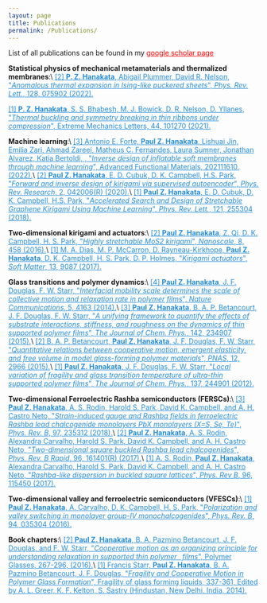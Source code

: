 ```yaml
---
layout: page
title: Publications
permalink: /Publications/
---
```


List of all publications can be found in my <a href="https://scholar.google.com/citations?user=52QtSLYAAAAJ&hl=en" style="color:red"> google scholar page  </a> 

**Statistical physics of mechanical metamaterials and thermalized membranes**:\\
<a href="https://journals.aps.org/prl/abstract/10.1103/PhysRevLett.128.075902" style="color:#268cd7">[2] **P. Z. Hanakata**, Abigail Plummer, David R. Nelson, "*Anomalous thermal expansion in Ising-like puckered sheets*", *Phys. Rev. Lett.*, 128, 075902  (2022).</a>

<a href="https://www.sciencedirect.com/science/article/abs/pii/S2352431621000602" style="color:#268cd7">[1] **P. Z. Hanakata**, S. S.  Bhabesh, M. J. Bowick, D. R. Nelson, D. Yllanes, "*Thermal buckling and symmetry breaking in thin ribbons under compression*", Extreme Mechanics Letters, 44, 101270 (2021).</a>

**Machine learning**:\\
<a href="https://onlinelibrary.wiley.com/doi/abs/10.1002/adfm.202111610" style="color:#268cd7">[3] Antonio E. Forte, **Paul Z. Hanakata**, Lishuai Jin, Emilia Zari, Ahmad Zareei, Matheus C. Fernandes, Laura Sumner, Jonathan Alvarez, Katia Bertoldi, , "*Inverse design of inflatable soft membranes through machine learning*", Advanced Functional Materials, 202111610, (2022).</a>\\
<a href="https://journals.aps.org/prresearch/abstract/10.1103/PhysRevResearch.2.042006" style="color:#268cd7">[2] **Paul Z. Hanakata**, E. D. Cubuk, D. K. Campbell, H.S. Park, "*Forward and inverse design of kirigami via supervised autoencoder*", *Phys. Rev. Research*, 2, 042006(R) (2020).</a>\\
<a href="https://journals.aps.org/prl/abstract/10.1103/PhysRevLett.121.255304" style="color:#268cd7">[1] **Paul Z. Hanakata**, E. D. Cubuk, D. K. Campbell, H.S. Park, "*Accelerated Search and Design of Stretchable Graphene Kirigami Using Machine Learning*", *Phys. Rev. Lett.*, 121, 255304  (2018).</a>

**Two-dimensional kirigami and actuators**:\\
<a href="http://pubs.rsc.org/-/content/articlehtml/2016/nr/c5nr06431g" style="color:#268cd7
">[2] **Paul Z. Hanakata**, Z. Qi, D. K. Campbell, H. S. Park, "*Highly stretchable MoS2 kirigami*", *Nanoscale*, 8, 458 (2016).</a>\\
<a href="http://pubs.rsc.org/-/content/articlelanding/2017/sm/c7sm01693j/unauth#!divAbstract" style="color:#268cd7
">[1]  M. A. Dias, M. P. McCarron, D. Rayneau-Kirkhope, **Paul Z. Hanakata**, D. K. Campbell, H. S. Park, D. P. Holmes, "*Kirigami actuators*", *Soft Matter*, 13, 9087 (2017).</a>

**Glass transitions and polymer dynamics**:\\
<a href="https://www.nature.com/articles/ncomms5163" style="color:#268cd7">[4] **Paul Z. Hanakata**, J. F. Douglas, F. W. Starr, "*Interfacial mobility scale determines the scale of collective motion and relaxation rate in polymer films*", *Nature Communications*, 5, 4163 (2014).</a>\\
<a href="https://aip.scitation.org/doi/abs/10.1063/1.4922481" style="color:#268cd7">[3] **Paul Z. Hanakata**, B. A. P. Betancourt, J. F. Douglas, F. W. Starr, "*A unifying framework to quantify the effects of substrate interactions, stiffness, and roughness on the dynamics of thin supported polymer films*", *The Journal of Chem. Phys.*, 142, 234907 (2015).</a>\\
<a href="http://www.pnas.org/content/112/10/2966.short" style="color:#268cd7">[2] B. A. P. Betancourt, **Paul Z. Hanakata**, J. F. Douglas, F. W. Starr, "*Quantitative relations between cooperative motion, emergent elasticity, and free volume in model glass-forming polymer materials*", *PNAS*, 12, 2966 (2015).</a>\\
<a href="https://aip.scitation.org/doi/abs/10.1063/1.4772402" style="color:#268cd7">[1] **Paul Z. Hanakata**, J. F. Douglas, F. W. Starr, "*Local variation of fragility and glass transition temperature of ultra-thin supported polymer films*", *The Journal of Chem. Phys.*, 137, 244901 (2012).</a>


**Two-dimensional Ferroelectric Rashba semiconductors (FERSCs)**:\\
<a href="https://journals.aps.org/prb/abstract/10.1103/PhysRevB.97.235312" style="color:#268cd7">[3] **Paul Z. Hanakata**, A. S. Rodin, Harold S. Park, David K. Campbell, and A. H. Castro Neto, "*Strain-induced gauge and Rashba fields in ferroelectric Rashba lead chalcogenide monolayers PbX monolayers (X=S, Se, Te)*", *Phys. Rev. B*, 97, 235312  (2018).</a>\\
<a href="https://journals.aps.org/prb/abstract/10.1103/PhysRevB.96.161401" style="color:#268cd7">[2] **Paul Z. Hanakata**, A. S. Rodin, Alexandra Carvalho, Harold S. Park, David K. Campbell, and A. H. Castro Neto, "*Two-dimensional square buckled Rashba lead chalcogenides*", *Phys. Rev. B Rapid*, 96, 161401(R)  (2017).</a>\\
<a href="https://journals.aps.org/prb/abstract/10.1103/PhysRevB.96.115450" style="color:#268cd7">[1] A. S. Rodin, **Paul Z. Hanakata**, Alexandra Carvalho, Harold S. Park, David K. Campbell, and A. H. Castro Neto, "*Rashba-like dispersion in buckled square lattices*", *Phys. Rev B*, 96, 115450  (2017).</a>

**Two-dimensional valley and ferroelectric semiconductors (VFESCs)**:\\
<a href="https://journals.aps.org/prb/abstract/10.1103/PhysRevB.94.035304" style="color:#268cd7
">[1] **Paul Z. Hanakata**, A. Carvalho, D. K. Campbell, H. S. Park, "*Polarization and valley switching in monolayer group-IV monochalcogenides*", *Phys. Rev. B*, 94, 035304 (2016).</a>

**Book chapters**:\\
<a href="https://www.routledge.com/Polymer-Glasses/Roth/p/book/9780367782436" style="color:#268cd7">[2] **Paul Z. Hanakata**, B. A. Pazmino Betancourt, J. F. Douglas, and F. W. Starr, "*Cooperative motion as an organizing principle for understanding relaxation in supported thin polymer  films*", Polymer Glasses, 267-296, (2016).</a>\\
<a href="https://www.routledge.com/Polymer-Glasses/Roth/p/book/9780367782436" style="color:#268cd7">[1] Francis Starr, **Paul Z. Hanakata**, B. A. Pazmino Betancourt, J. F. Douglas, "*Fragility and Cooperative Motion in Polymer Glass Formation*", Fragility of glass forming liquids, 337-361, Edited by A. L. Greer, K. F. Kelton, S. Sastry (Hindustan, New Delhi, India, 2014).</a>



